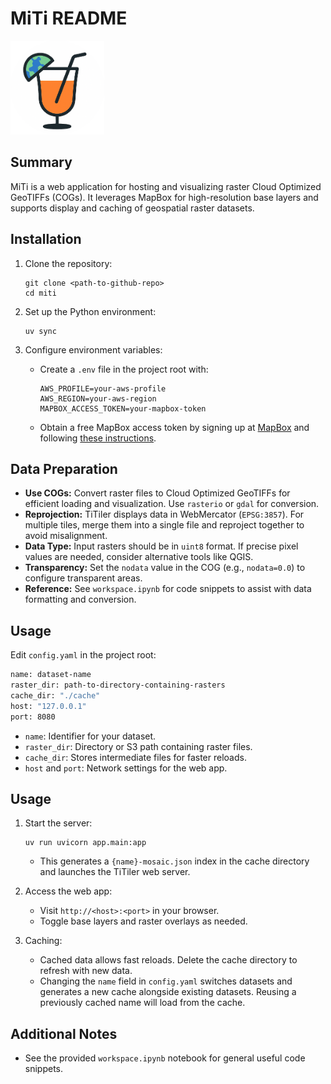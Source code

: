 # MiTi README

<img src="assets/MiTi logo.png" alt="MiTi logo" width="150"/>

## Summary

MiTi is a web application for hosting and visualizing raster Cloud Optimized GeoTIFFs (COGs). It leverages MapBox for high-resolution base layers and supports display and caching of geospatial raster datasets. 

## Installation

1. Clone the repository:
   ```
   git clone <path-to-github-repo>
   cd miti
   ```

2. Set up the Python environment:
   ```
   uv sync
   ```

3. Configure environment variables:
   - Create a `.env` file in the project root with:
     ```
     AWS_PROFILE=your-aws-profile
     AWS_REGION=your-aws-region
     MAPBOX_ACCESS_TOKEN=your-mapbox-token
     ```
   - Obtain a free MapBox access token by signing up at [MapBox](https://www.mapbox.com/) and following [these instructions](https://docs.mapbox.com/help/glossary/access-token/).

## Data Preparation

- **Use COGs:** Convert raster files to Cloud Optimized GeoTIFFs for efficient loading and visualization. Use `rasterio` or `gdal` for conversion.
- **Reprojection:** TiTiler displays data in WebMercator (`EPSG:3857`). For multiple tiles, merge them into a single file and reproject together to avoid misalignment.
- **Data Type:** Input rasters should be in `uint8` format. If precise pixel values are needed, consider alternative tools like QGIS.
- **Transparency:** Set the `nodata` value in the COG (e.g., `nodata=0.0`) to configure transparent areas.
- **Reference:** See `workspace.ipynb` for code snippets to assist with data formatting and conversion.

## Usage

Edit `config.yaml` in the project root:
```bash
name: dataset-name
raster_dir: path-to-directory-containing-rasters
cache_dir: "./cache"
host: "127.0.0.1"
port: 8080
```

- `name`: Identifier for your dataset.
- `raster_dir`: Directory or S3 path containing raster files.
- `cache_dir`: Stores intermediate files for faster reloads.
- `host` and `port`: Network settings for the web app.

## Usage

1. Start the server:
   ```
   uv run uvicorn app.main:app
   ```
   - This generates a `{name}-mosaic.json` index in the cache directory and launches the TiTiler web server.

2. Access the web app:
   - Visit `http://<host>:<port>` in your browser.
   - Toggle base layers and raster overlays as needed.

3. Caching:
   - Cached data allows fast reloads. Delete the cache directory to refresh with new data.
   - Changing the `name` field in `config.yaml` switches datasets and generates a new cache alongside existing datasets. Reusing a previously cached name will load from the cache.

## Additional Notes

- See the provided `workspace.ipynb` notebook for general useful code snippets.
